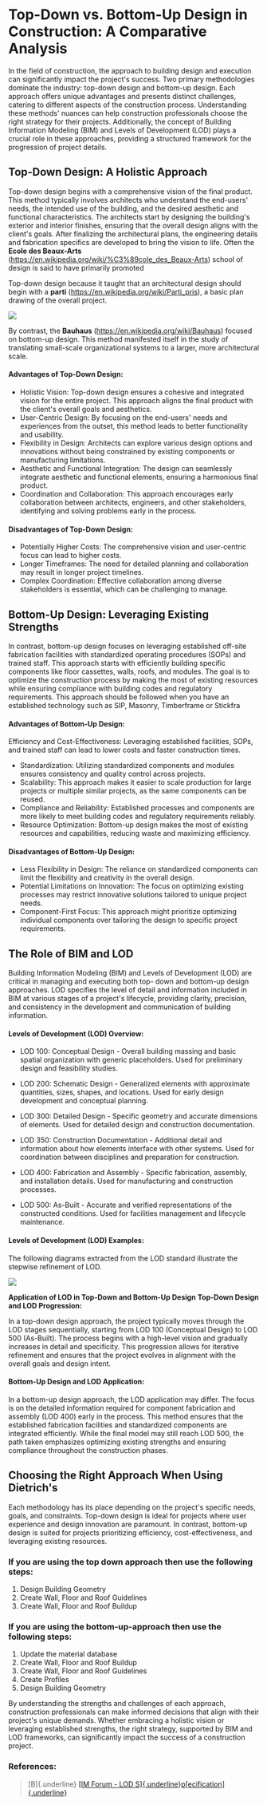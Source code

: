 
# Top-Down vs. Bottom-Up Design in Construction: A Comparative Analysis

In the field of construction, the approach to building design and execution can significantly impact the project\'s success. Two primary methodologies dominate the industry: top-down design and bottom-up design. Each approach offers unique advantages and presents distinct challenges, catering to different aspects of the construction process. Understanding these methods\' nuances can help construction professionals choose the right strategy for their projects. Additionally, the concept of Building Information Modeling (BIM) and Levels of Development (LOD) plays a crucial role in these approaches, providing a structured framework for the progression of project details.

## Top-Down Design: A Holistic Approach

Top-down design begins with a comprehensive vision of the final product. This method typically involves architects who understand the end-users\' needs, the intended use of the building, and the desired aesthetic and functional characteristics. The architects start by designing the building\'s exterior and interior finishes, ensuring that the overall design aligns with the client\'s goals. After finalizing the architectural plans, the engineering details and fabrication specifics are developed to bring the vision to life. Often the __Ecole des Beaux-Arts__ (https://en.wikipedia.org/wiki/%C3%89cole_des_Beaux-Arts) school of design is said to have primarily promoted

Top-down design because it taught that an architectural design should begin with a __parti__  (https://en.wikipedia.org/wiki/Parti_pris), a basic plan drawing of the overall project.

![](mediaTopDown/media/image2.jpeg)

By contrast, the __Bauhaus__ (https://en.wikipedia.org/wiki/Bauhaus) focused on bottom-up design. This method manifested itself in the study of translating small-scale organizational systems to a larger, more architectural scale.

#### Advantages of Top-Down Design:

- Holistic Vision: Top-down design ensures a cohesive and integrated vision for the entire project. This approach aligns the final product with the client\'s overall goals and aesthetics.
- User-Centric Design: By focusing on the end-users\' needs and experiences from the outset, this method leads to better functionality and usability.
- Flexibility in Design: Architects can explore various design options and innovations without being constrained by existing components or manufacturing limitations.
- Aesthetic and Functional Integration: The design can seamlessly integrate aesthetic and functional elements, ensuring a harmonious final product.
- Coordination and Collaboration: This approach encourages early collaboration between architects, engineers, and other stakeholders, identifying and solving problems early in the process.

#### Disadvantages of Top-Down Design:

- Potentially Higher Costs: The comprehensive vision and user-centric focus can lead to higher costs.
- Longer Timeframes: The need for detailed planning and collaboration may result in longer project timelines.
- Complex Coordination: Effective collaboration among diverse stakeholders is essential, which can be challenging to manage.

## Bottom-Up Design: Leveraging Existing Strengths

In contrast, bottom-up design focuses on leveraging established off-site fabrication facilities with standardized operating procedures (SOPs) and trained staff. This approach starts with efficiently building specific components like floor cassettes, walls, roofs, and modules. The goal is to optimize the construction process by making the most of existing resources while ensuring compliance with building codes and regulatory requirements. This approach should be followed when you have an established technology such as SIP, Masonry, Timberframe or Stickfra

#### Advantages of Bottom-Up Design:

Efficiency and Cost-Effectiveness: Leveraging established facilities, SOPs, and trained staff can lead to lower costs and faster construction times.
- Standardization: Utilizing standardized components and modules ensures consistency and quality control across projects.
- Scalability: This approach makes it easier to scale production for large projects or multiple similar projects, as the same components can be reused.
- Compliance and Reliability: Established processes and components are more likely to meet building codes and regulatory requirements reliably.
- Resource Optimization: Bottom-up design makes the most of existing resources and capabilities, reducing waste and maximizing efficiency.

#### Disadvantages of Bottom-Up Design:

- Less Flexibility in Design: The reliance on standardized components can limit the flexibility and creativity in the overall design.
- Potential Limitations on Innovation: The focus on optimizing existing processes may restrict innovative solutions tailored to unique project needs.
- Component-First Focus: This approach might prioritize optimizing individual components over tailoring the design to specific project requirements.

## The Role of BIM and LOD

Building Information Modeling (BIM) and Levels of Development (LOD) are critical in managing and executing both top- down and bottom-up design approaches. LOD specifies the level of detail and information included in BIM at various stages of a project\'s lifecycle, providing clarity, precision, and consistency in the development and communication of building information.

#### Levels of Development (LOD) Overview:

- LOD 100: Conceptual Design - Overall building massing and basic spatial organization with generic placeholders. Used for preliminary design and feasibility studies.

- LOD 200: Schematic Design - Generalized elements with approximate quantities, sizes, shapes, and locations. Used for early design development and conceptual planning.

- LOD 300: Detailed Design - Specific geometry and accurate dimensions of elements. Used for detailed design and construction documentation.

- LOD 350: Construction Documentation - Additional detail and information about how elements interface with other systems. Used for coordination between disciplines and preparation for construction.

- LOD 400: Fabrication and Assembly - Specific fabrication, assembly, and installation details. Used for manufacturing and construction processes.

- LOD 500: As-Built - Accurate and verified representations of the constructed conditions. Used for facilities management and lifecycle maintenance.

#### Levels of Development (LOD) Examples:

The following diagrams extracted from the LOD standard illustrate the stepwise refinement of LOD.

![](mediaTopDown/media/image3.jpeg)

**Application of LOD in Top-Down and Bottom-Up Design**
**Top-Down Design and LOD Progression:**

In a top-down design approach, the project typically moves through the LOD stages sequentially, starting from LOD 100 (Conceptual Design) to LOD 500 (As-Built). The process begins with a high-level vision and gradually increases in detail and specificity. This progression allows for iterative refinement and ensures that the project evolves in alignment with the overall goals and design intent.

#### Bottom-Up Design and LOD Application:

In a bottom-up design approach, the LOD application may differ. The focus is on the detailed information required for component fabrication and assembly (LOD 400) early in the process. This method ensures that the established fabrication facilities and standardized components are integrated efficiently. While the final model may still reach LOD 500, the path taken emphasizes optimizing existing strengths and ensuring compliance throughout the construction phases.

## Choosing the Right Approach When Using Dietrich\'s

Each methodology has its place depending on the project\'s specific needs, goals, and constraints. Top-down design is ideal for projects where user experience and design innovation are paramount. In contrast, bottom-up design is suited for projects prioritizing efficiency, cost-effectiveness, and leveraging existing resources.

### If you are using the top down approach then use the following steps:

1.  Design Building Geometry
2.  Create Wall, Floor and Roof Guidelines
3.  Create Wall, Floor and Roof Buildup

### If you are using the bottom-up-approach then use the following steps:

1.  Update the material database
2.  Create Wall, Floor and Roof Buildup
3.  Create Wall, Floor and Roof Guidelines
4.  Create Profiles
5.  Design Building Geometry

By understanding the strengths and challenges of each approach, construction professionals can make informed decisions that align with their project\'s unique demands. Whether embracing a holistic vision or leveraging established strengths, the right strategy, supported by BIM and LOD frameworks, can significantly impact the success of a construction project.

### References:

> [B]{.underline} [[IM Forum - LOD S]{.underline}p[ecification]{.underline}](https://bimforum.org/wp-content/uploads/2023/10/LOD-Spec-2023-Part-I-2024-02-27.pdf)
